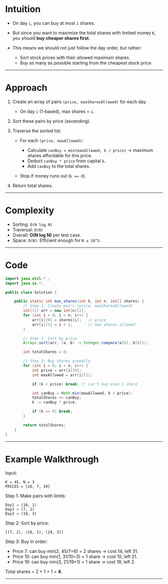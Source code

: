 # Intuition

* On day `i`, you can buy at most `i` shares.
* But since you want to maximize the total shares with limited money `K`, you should **buy cheaper shares first**.
* This means we should not just follow the day order, but rather:

  * Sort stock prices with their allowed maximum shares.
  * Buy as many as possible starting from the cheapest stock price.

---

# Approach

1. Create an array of pairs `(price, maxSharesAllowed)` for each day.

   * On day `i` (1-based), max shares = `i`.
2. Sort these pairs by price (ascending).
3. Traverse the sorted list:

   * For each `(price, maxAllowed)`:

     * Calculate `canBuy = min(maxAllowed, k / price)` → maximum shares affordable for this price.
     * Deduct `canBuy * price` from capital `k`.
     * Add `canBuy` to the total shares.
   * Stop if money runs out (`k == 0`).
4. Return total shares.

---

# Complexity

* Sorting: `O(N log N)`
* Traversal: `O(N)`
* Overall: **O(N log N)** per test case.
* Space: `O(N)`.
  Efficient enough for `N ≤ 10^5`.

---

# Code

```java
import java.util.* ;
import java.io.*; 

public class Solution {

    public static int max_shares(int k, int n, int[] shares) {
        // Step 1: Create pairs (price, maxSharesAllowed)
        int[][] arr = new int[n][2];
        for (int i = 0; i < n; i++) {
            arr[i][0] = shares[i];   // price
            arr[i][1] = i + 1;       // max shares allowed
        }

        // Step 2: Sort by price
        Arrays.sort(arr, (a, b) -> Integer.compare(a[0], b[0]));

        int totalShares = 0;

        // Step 3: Buy shares greedily
        for (int i = 0; i < n; i++) {
            int price = arr[i][0];
            int maxAllowed = arr[i][1];

            if (k < price) break; // can't buy even 1 share

            int canBuy = Math.min(maxAllowed, k / price);
            totalShares += canBuy;
            k -= canBuy * price;

            if (k == 0) break;
        }

        return totalShares;
    }
}
```

---

# Example Walkthrough

Input:

```
K = 45, N = 3
PRICES = [10, 7, 19]
```

Step 1: Make pairs with limits:

```
Day1 → (10, 1)
Day2 → (7, 2)
Day3 → (19, 3)
```

Step 2: Sort by price:

```
[(7, 2), (10, 1), (19, 3)]
```

Step 3: Buy in order:

* Price 7: can buy min(2, 45/7=6) = 2 shares → cost 14, left 31.
* Price 10: can buy min(1, 31/10=3) = 1 share → cost 10, left 21.
* Price 19: can buy min(3, 21/19=1) = 1 share → cost 19, left 2.

Total shares = 2 + 1 + 1 = **4**. 

---
